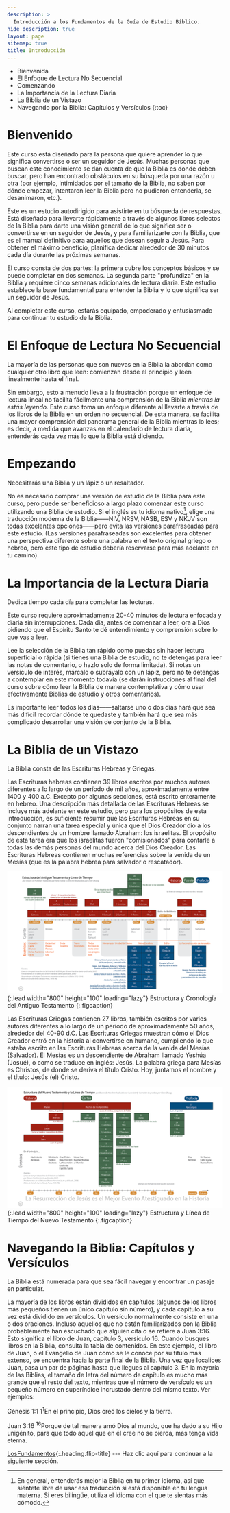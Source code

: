 ```yaml
---
description: >
  Introducción a los Fundamentos de la Guía de Estudio Bíblico.
hide_description: true
layout: page
sitemap: true
title: Introducción
---
```


* Bienvenida
* El Enfoque de Lectura No Secuencial
* Comenzando
* La Importancia de la Lectura Diaria
* La Biblia de un Vistazo
* Navegando por la Biblia: Capítulos y Versículos
{:toc}

# Bienvenido
Este curso está diseñado para la persona que quiere aprender lo que significa convertirse o ser un seguidor de Jesús. Muchas personas que buscan este conocimiento se dan cuenta de que la Biblia es donde deben buscar, pero han encontrado obstáculos en su búsqueda por una razón u otra (por ejemplo, intimidados por el tamaño de la Biblia, no saben por dónde empezar, intentaron leer la Biblia pero no pudieron entenderla, se desanimaron, etc.).

Este es un <span class="bbsg_highlight">estudio autodirigido</span> para asistirte en tu búsqueda de respuestas. Está diseñado para llevarte rápidamente a través de algunos libros selectos de la Biblia para darte una <span class="bbsg_highlight">visión general</span> de lo que significa ser o convertirse en un seguidor de Jesús, y para familiarizarte con la Biblia, que es el manual definitivo para aquellos que desean seguir a Jesús. Para obtener el máximo beneficio, planifica dedicar alrededor de <span class="bbsg_highlight">30 minutos</span> cada día durante las próximas semanas.

El curso consta de <span class="bbsg_highlight">dos partes</span>: la primera cubre los conceptos básicos y se puede completar en dos semanas. La segunda parte "profundiza" en la Biblia y requiere cinco semanas adicionales de lectura diaria. Este estudio establece la base fundamental para entender la Biblia y lo que significa ser un seguidor de Jesús.

Al completar este curso, estarás <span class="bbsg_highlight">equipado, empoderado y entusiasmado</span> para continuar tu estudio de la Biblia.

# El Enfoque de Lectura No Secuencial
La mayoría de las personas que son nuevas en la Biblia la abordan como cualquier otro libro que leen: comienzan desde el principio y leen linealmente hasta el final.

Sin embargo, esto a menudo lleva a la frustración porque un enfoque de lectura lineal no facilita fácilmente una comprensión de la Biblia *<span class="bbsg_highlight">mientras la estás leyendo</span>*. Este curso toma un enfoque diferente al llevarte a través de los libros de la Biblia en un orden <span class="bbsg_highlight">no secuencial</span>. De esta manera, se facilita una <span class="bbsg_highlight">mayor comprensión</span> del panorama general de la Biblia mientras lo lees; es decir, a medida que avanzas en el calendario de lectura diaria, entenderás cada vez más lo que la Biblia está diciendo.

# Empezando
Necesitarás una <span class="bbsg_highlight">Biblia</span> y un <span class="bbsg_highlight">lápiz</span> o un <span class="bbsg_highlight">resaltador</span>.

No es necesario comprar una versión de estudio de la Biblia para este curso, pero puede ser beneficioso a largo plazo comenzar este curso utilizando una Biblia de estudio. Si el inglés es tu idioma nativo[^1], elige una traducción moderna de la Biblia——NIV, NRSV, NASB, ESV y NKJV son todas excelentes opciones——pero evita las versiones parafraseadas para este estudio. (Las versiones parafraseadas son excelentes para obtener una perspectiva diferente sobre una palabra en el texto original griego o hebreo, pero este tipo de estudio debería reservarse para más adelante en tu camino).

[^1]: En general, entenderás mejor la Biblia en tu primer idioma, así que siéntete libre de usar esa traducción si está disponible en tu lengua materna. Si eres bilingüe, utiliza el idioma con el que te sientas más cómodo.

# La Importancia de la Lectura Diaria
Dedica tiempo <span class="bbsg_highlight">cada día</span> para completar las lecturas.

Este curso requiere aproximadamente <span class="bbsg_highlight">20-40</span> minutos de lectura enfocada y <span class="bbsg_highlight">diaria sin interrupciones</span>. Cada día, antes de comenzar a leer, ora a Dios pidiendo que el Espíritu Santo te dé entendimiento y comprensión sobre lo que vas a leer.

Lee la selección de la Biblia <span class="bbsg_highlight">tan rápido como puedas</span> sin hacer lectura superficial o rápida (si tienes una Biblia de estudio, <span class="bbsg_highlight">no te detengas</span> para leer las notas de comentario, o hazlo solo de forma limitada). Si notas un versículo de interés, márcalo o subráyalo con un lápiz, pero no te detengas a contemplar en este momento todavía (se darán instrucciones al final del curso sobre cómo leer la Biblia de manera contemplativa y cómo usar efectivamente Biblias de estudio y otros comentarios).

Es importante <span class="bbsg_highlight">leer todos los días</span>——saltarse uno o dos días hará que sea más difícil recordar dónde te quedaste y también hará que sea más complicado desarrollar una visión de conjunto de la Biblia.

# La Biblia de un Vistazo
La Biblia consta de las Escrituras <span class="bbsg_highlight">Hebreas</span> y <span class="bbsg_highlight">Griegas</span>.

Las Escrituras <span class="bbsg_highlight">hebreas</span> contienen <span class="bbsg_highlight">39 libros</span> escritos por muchos autores diferentes a lo largo de un período de mil años, aproximadamente entre 1400 y 400 a.C. Excepto por algunas secciones, está escrito enteramente en hebreo. Una descripción más detallada de las Escrituras Hebreas se incluye más adelante en este estudio, pero para los propósitos de esta introducción, es suficiente resumir que las Escrituras Hebreas en su conjunto narran una tarea especial y única que el Dios Creador dio a los descendientes de un hombre llamado Abraham: los <span class="bbsg_highlight">israelitas</span>. El propósito de esta tarea era que los israelitas fueron "comisionados" para contarle a todas las demás personas del mundo acerca del <span class="bbsg_highlight">Dios Creador</span>. Las Escrituras Hebreas contienen muchas referencias sobre la venida de un Mesías (que es la palabra hebrea para salvador o rescatador).

![Imagen de ancho completo](../assets/img/projects/bstotspanish.png){:.lead width="800" height="100" loading="lazy"}
Estructura y Cronología del Antiguo Testamento
{:.figcaption}

Las <span class="bbsg_highlight">Escrituras Griegas</span> contienen <span class="bbsg_highlight">27 libros</span>, también escritos por varios autores diferentes a lo largo de un período de aproximadamente 50 años, alrededor del 40-90 d.C. Las Escrituras Griegas muestran cómo el Dios Creador entró en la historia al convertirse en humano, cumpliendo lo que estaba escrito en las Escrituras Hebreas acerca de la venida del <span class="bbsg_highlight">Mesías</span> (Salvador). El Mesías es un descendiente de Abraham llamado Yeshúa (Josué), o como se traduce en inglés: Jesús. La palabra griega para Mesías es Christos, de donde se deriva el título <span class="bbsg_highlight">Cristo</span>. Hoy, juntamos el nombre y el título: Jesús (el) Cristo.

![Imagen a todo ancho](../assets/img/projects/bstntspanish.png){:.lead width="800" height="100" loading="lazy"}
Estructura y Línea de Tiempo del Nuevo Testamento
{:.figcaption}

# Navegando la Biblia: Capítulos y Versículos
La Biblia está <span class="bbsg_highlight">numerada</span> para que sea fácil navegar y encontrar un pasaje en particular.

La mayoría de los libros están divididos en <span class="bbsg_highlight">capítulos</span> (algunos de los libros más pequeños tienen un único capítulo sin número), y cada capítulo a su vez está dividido en <span class="bbsg_highlight">versículos</span>. Un versículo normalmente consiste en una o dos oraciones. Incluso aquellos que no están familiarizados con la Biblia probablemente han escuchado que alguien cita o se refiere a <span class="bbsg_highlight">Juan 3:16</span>. Esto significa el libro de <span class="bbsg_highlight">Juan, capítulo 3, versículo 16</span>. Cuando busques libros en la Biblia, consulta la tabla de contenidos. En este ejemplo, el libro de Juan, o el Evangelio de Juan como se le conoce por su título más extenso, se encuentra hacia la parte final de la Biblia. Una vez que localices Juan, pasa un par de páginas hasta que llegues al capítulo 3. En la mayoría de las Biblias, el tamaño de letra del número de capítulo es mucho más grande que el resto del texto, mientras que el número de versículo es un pequeño número en superíndice incrustado dentro del mismo texto. <span class="bbsg_highlight">Ver ejemplos:</span>

<span class="bbsg_highlight">Génesis 1:1</span>	1<sup>1</sup>En el principio, Dios creó los cielos y la tierra.

<span class="bbsg_highlight">Juan 3:16</span>	<sup>16</sup>Porque de tal manera amó Dios al mundo, que ha dado a su Hijo unigénito, para que todo aquel que en él cree no se pierda, mas tenga vida eterna.

[LosFundamentos](LosFundamentos.md){:.heading.flip-title} --- Haz clic aquí para continuar a la siguiente sección.